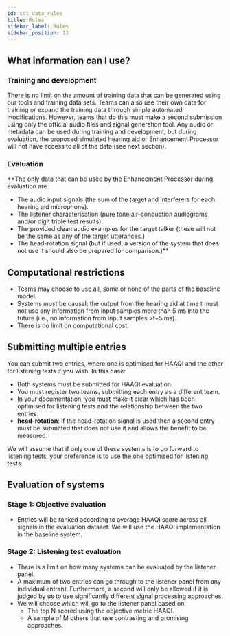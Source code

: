 ```yaml
---
id: cc1_data_rules
title: Rules
sidebar_label: Rules
sidebar_position: 11
---
```


## What information can I use?

### Training and development

There is no limit on the amount of training data that can be generated using our tools and training data sets. Teams can also use their own data for training or expand the training data through simple automated modifications. However, teams that do this must make a second submission using only the official audio files and signal generation tool. Any audio or metadata can be used during training and development, but during evaluation, the proposed simulated hearing aid or Enhancement Processor will not have access to all of the data (see next section).

### Evaluation

**The only data that can be used by the Enhancement Processor during evaluation are

- The audio input signals (the sum of the target and interferers for each hearing aid microphone).
- The listener characterisation (pure tone air-conduction audiograms and/or digit triple test results).
- The provided clean audio examples for the target talker (these will not be the same as any of the target utterances.)
- The head-rotation signal (but if used, a version of the system that does not use it should also be prepared for comparison.)**


## Computational restrictions

- Teams may choose to use all, some or none of the parts of the baseline model.
- Systems must be causal; the output from the hearing aid at time t must not use any information from input samples more than 5 ms into the future (i.e., no information from input samples >t+5 ms).
- There is no limit on computational cost.

## Submitting multiple entries

You can submit two entries, where one is optimised for HAAQI and the other for listening tests if you wish. In this case:

- Both systems must be submitted for HAAQI evaluation.
- You must register two teams, submitting each entry as a different team.
- In your documentation, you must make it clear which has been optimised for listening tests and the relationship between the two entries.
- **head-rotation**: if the head-rotation signal is used then a second entry must be submitted that does not use it and allows the benefit to be measured.

We will assume that if only one of these systems is to go forward to listening tests, your preference is to use the one optimised for listening tests.

## Evaluation of systems

### Stage 1: Objective evaluation

- Entries will be ranked according to average HAAQI score across all signals in the evaluation dataset. We will use the HAAQI implementation in the baseline system.

### Stage 2: Listening test evaluation

- There is a limit on how many systems can be evaluated by the listener panel.
- A maximum of two entries can go through to the listener panel from any individual entrant. Furthermore, a second will only be allowed if it is judged by us to use significantly different signal processing approaches.
- We will choose which will go to the listener panel based on
   - The top N scored using the objective metric HAAQI.
   - A sample of M others that use contrasting and promising approaches.